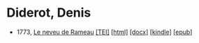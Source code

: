 # Diderot, Denis

* 1773,  <a href="https://hurlus.github.io/diderot/diderot1773_neveu-rameau.html">Le neveu de Rameau</a> <a title="Source XML/TEI" class="file tei" href="https://hurlus.github.io/tei/diderot1773_neveu-rameau.xml">[TEI]</a>  <a title="HTML une page" class="file html" href="https://hurlus.github.io/diderot/diderot1773_neveu-rameau.html">[html]</a>  <a title="Bureautique (LibreOffice, MS.Word)" class="file docx" href="https://hurlus.github.io/diderot/diderot1773_neveu-rameau.docx">[docx]</a>  <a title="Amazon.kindle" class="file mobi" href="https://hurlus.github.io/diderot/diderot1773_neveu-rameau.mobi">[kindle]</a>  <a title="EPUB, pour liseuses et téléphones" class="file epub" href="https://hurlus.github.io/diderot/diderot1773_neveu-rameau.epub">[epub]</a> 
